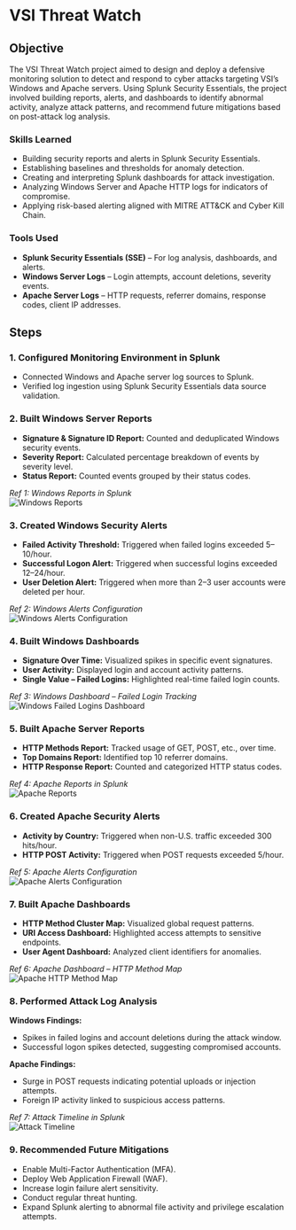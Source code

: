 # VSI Threat Watch 

## Objective  
The VSI Threat Watch project aimed to design and deploy a defensive monitoring solution to detect and respond to cyber attacks targeting VSI’s Windows and Apache servers. Using Splunk Security Essentials, the project involved building reports, alerts, and dashboards to identify abnormal activity, analyze attack patterns, and recommend future mitigations based on post-attack log analysis.  

### Skills Learned  
- Building security reports and alerts in Splunk Security Essentials.  
- Establishing baselines and thresholds for anomaly detection.  
- Creating and interpreting Splunk dashboards for attack investigation.  
- Analyzing Windows Server and Apache HTTP logs for indicators of compromise.  
- Applying risk-based alerting aligned with MITRE ATT&CK and Cyber Kill Chain.  

### Tools Used  
- **Splunk Security Essentials (SSE)** – For log analysis, dashboards, and alerts.  
- **Windows Server Logs** – Login attempts, account deletions, severity events.  
- **Apache Server Logs** – HTTP requests, referrer domains, response codes, client IP addresses.


## Steps
### **1. Configured Monitoring Environment in Splunk**  
- Connected Windows and Apache server log sources to Splunk.  
- Verified log ingestion using Splunk Security Essentials data source validation.   

### **2. Built Windows Server Reports**  
- **Signature & Signature ID Report:** Counted and deduplicated Windows security events.  
- **Severity Report:** Calculated percentage breakdown of events by severity level.  
- **Status Report:** Counted events grouped by their status codes.  

*Ref 1: Windows Reports in Splunk*  
<img src="windows_reports.png" alt="Windows Reports">  

### **3. Created Windows Security Alerts**  
- **Failed Activity Threshold:** Triggered when failed logins exceeded 5–10/hour.  
- **Successful Logon Alert:** Triggered when successful logins exceeded 12–24/hour.  
- **User Deletion Alert:** Triggered when more than 2–3 user accounts were deleted per hour.  

*Ref 2: Windows Alerts Configuration*  
<img src="windows_alerts.png" alt="Windows Alerts Configuration">  

### **4. Built Windows Dashboards**  
- **Signature Over Time:** Visualized spikes in specific event signatures.  
- **User Activity:** Displayed login and account activity patterns.  
- **Single Value – Failed Logins:** Highlighted real-time failed login counts.  

*Ref 3: Windows Dashboard – Failed Login Tracking*  
<img src="windows_failed_logins_dashboard.png" alt="Windows Failed Logins Dashboard">  

### **5. Built Apache Server Reports**  
- **HTTP Methods Report:** Tracked usage of GET, POST, etc., over time.  
- **Top Domains Report:** Identified top 10 referrer domains.  
- **HTTP Response Report:** Counted and categorized HTTP status codes.  

*Ref 4: Apache Reports in Splunk*  
<img src="apache_reports.png" alt="Apache Reports">  

### **6. Created Apache Security Alerts**  
- **Activity by Country:** Triggered when non-U.S. traffic exceeded 300 hits/hour.  
- **HTTP POST Activity:** Triggered when POST requests exceeded 5/hour.  

*Ref 5: Apache Alerts Configuration*  
<img src="apache_alerts.png" alt="Apache Alerts Configuration">  

### **7. Built Apache Dashboards**  
- **HTTP Method Cluster Map:** Visualized global request patterns.  
- **URI Access Dashboard:** Highlighted access attempts to sensitive endpoints.  
- **User Agent Dashboard:** Analyzed client identifiers for anomalies.  

*Ref 6: Apache Dashboard – HTTP Method Map*  
<img src="apache_http_method_map.png" alt="Apache HTTP Method Map">  

### **8. Performed Attack Log Analysis**  
**Windows Findings:**  
- Spikes in failed logins and account deletions during the attack window.  
- Successful logon spikes detected, suggesting compromised accounts.  

**Apache Findings:**  
- Surge in POST requests indicating potential uploads or injection attempts.  
- Foreign IP activity linked to suspicious access patterns.  

*Ref 7: Attack Timeline in Splunk*  
<img src="attack_timeline.png" alt="Attack Timeline">  

### **9. Recommended Future Mitigations**  
- Enable Multi-Factor Authentication (MFA).  
- Deploy Web Application Firewall (WAF).  
- Increase login failure alert sensitivity.  
- Conduct regular threat hunting.  
- Expand Splunk alerting to abnormal file activity and privilege escalation attempts.  
